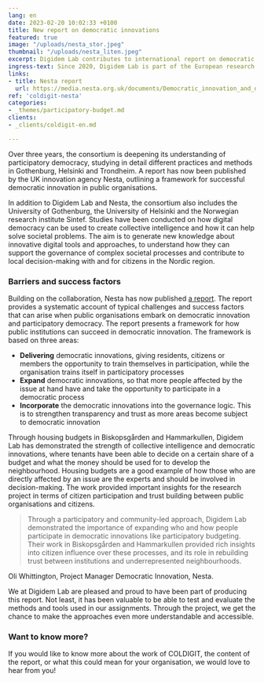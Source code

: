 ```yaml
---
lang: en
date: 2023-02-20 10:02:33 +0100
title: New report on democratic innovations
featured: true
image: "/uploads/nesta_stor.jpeg"
thumbnail: "/uploads/nesta_liten.jpeg"
excerpt: Digidem Lab contributes to international report on democratic innovations.
ingress-text: Since 2020, Digidem Lab is part of the European research consortium Collective Intelligence through Digital Tools (COLDIGIT).
links:
- title: Nesta report
  url: https://media.nesta.org.uk/documents/Democratic_innovation_and_digital_participation.pdf
ref: 'coldigit-nesta'
categories:
- _themes/participatory-budget.md
clients:
- _clients/coldigit-en.md

---
```

Over three years, the consortium is deepening its understanding of participatory democracy, studying in detail different practices and methods in Gothenburg, Helsinki and Trondheim. A report has now been published by the UK innovation agency Nesta, outlining a framework for successful democratic innovation in public organisations.

In addition to Digidem Lab and Nesta, the consortium also includes the University of Gothenburg, the University of Helsinki and the Norwegian research institute Sintef. Studies have been conducted on how digital democracy can be used to create collective intelligence and how it can help solve societal problems. The aim is to generate new knowledge about innovative digital tools and approaches, to understand how they can support the governance of complex societal processes and contribute to local decision-making with and for citizens in the Nordic region.

### Barriers and success factors

Building on the collaboration, Nesta has now published [a report](https://media.nesta.org.uk/documents/Democratic_innovation_and_digital_participation.pdf). The report provides a systematic account of typical challenges and success factors that can arise when public organisations embark on democratic innovation and participatory democracy. The report presents a framework for how public institutions can succeed in democratic innovation. The framework is based on three areas:

* **Delivering** democratic innovations, giving residents, citizens or members the opportunity to train themselves in participation, while the organisation trains itself in participatory processes
* **Expand** democratic innovations, so that more people affected by the issue at hand have and take the opportunity to participate in a democratic process
* **Incorporate** the democratic innovations into the governance logic. This is to strengthen transparency and trust as more areas become subject to democratic innovation

Through housing budgets in Biskopsgården and Hammarkullen, Digidem Lab has demonstrated the strength of collective intelligence and democratic innovations, where tenants have been able to decide on a certain share of a budget and what the money should be used for to develop the neighbourhood. Housing budgets are a good example of how those who are directly affected by an issue are the experts and should be involved in decision-making. The work provided important insights for the research project in terms of citizen participation and trust building between public organisations and citizens.

> Through a participatory and community-led approach, Digidem Lab demonstrated the importance of expanding who and how people participate in democratic innovations like participatory budgeting. Their work in Biskopsgården and Hammarkullen provided rich insights into citizen influence over these processes, and its role in rebuilding trust between institutions and underrepresented neighbourhoods.

Oli Whittington, Project Manager Democratic Innovation, Nesta.

We at Digidem Lab are pleased and proud to have been part of producing this report. Not least, it has been valuable to be able to test and evaluate the methods and tools used in our assignments. Through the project, we get the chance to make the approaches even more understandable and accessible.

### Want to know more?

If you would like to know more about the work of COLDIGIT, the content of the report, or what this could mean for your organisation, we would love to hear from you!
